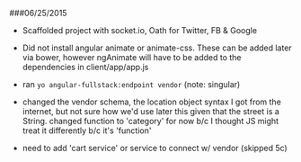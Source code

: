 ###06/25/2015
* Scaffolded project with socket.io, Oath for Twitter, FB 	& Google

* Did not install angular animate or animate-css. These can be added later via bower, however ngAnimate will have to be added to the dependencies in client/app/app.js

* ran `yo angular-fullstack:endpoint vendor` (note: singular)

* changed the vendor schema, the location object syntax I got from the internet, but not sure how we'd use later this given that the street is a String. changed function to 'category' for now b/c I thought JS might treat it differently b/c it's 'function'

* need to add 'cart service' or service to connect w/ vendor (skipped 5c)




  
